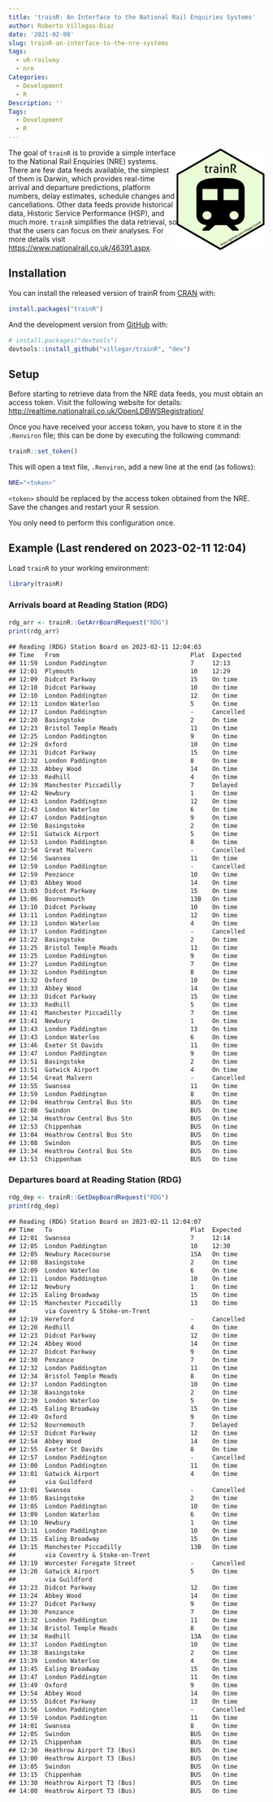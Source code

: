 ```yaml
---
title: 'trainR: An Interface to the National Rail Enquiries Systems'
author: Roberto Villegas-Diaz
date: '2021-02-08'
slug: trainR-an-interface-to-the-nre-systems
tags:
  - uk-railway
  - nre
Categories:
  - Development
  - R
Description: ''
Tags:
  - Development
  - R
---
```


<img src="https://raw.githubusercontent.com/villegar/trainR/main/inst/images/logo.png" alt="logo" align="right" height=200px/>

The goal of `trainR` is to provide a simple interface to the 
National Rail Enquiries (NRE) systems. There are few data feeds 
available, the simplest of them is Darwin, which provides real-time 
arrival and departure predictions, platform numbers, delay estimates, 
schedule changes and cancellations. Other data feeds provide historical 
data, Historic Service Performance (HSP), and much more. `trainR` 
simplifies the data retrieval, so that the users can focus on their 
analyses. For more details visit 
https://www.nationalrail.co.uk/46391.aspx.

## Installation

You can install the released version of trainR from [CRAN](https://CRAN.R-project.org) with:

``` r
install.packages("trainR")
```

And the development version from [GitHub](https://github.com/) with:

``` r
# install.packages("devtools")
devtools::install_github("villegar/trainR", "dev")
```

## Setup
Before starting to retrieve data from the NRE data feeds, you must obtain an access token. 
Visit the following website for details: http://realtime.nationalrail.co.uk/OpenLDBWSRegistration/

Once you have received your access token, you have to store it in the `.Renviron` file; this can be 
done by executing the following command:


```r
trainR::set_token()
```

This will open a text file, `.Renviron`, add a new line at the end (as follows):

```bash
NRE="<token>"
```

`<token>` should be replaced by the access token obtained from the NRE. Save the changes and restart 
your R session.

You only need to perform this configuration once.

## Example (Last rendered on 2023-02-11 12:04)

Load `trainR` to your working environment:

```r
library(trainR)
```

### Arrivals board at Reading Station (RDG)


```r
rdg_arr <- trainR::GetArrBoardRequest("RDG")
print(rdg_arr)
```

```
## Reading (RDG) Station Board on 2023-02-11 12:04:03
## Time   From                                    Plat  Expected
## 11:59  London Paddington                       7     12:13
## 12:01  Plymouth                                10    12:29
## 12:09  Didcot Parkway                          15    On time
## 12:10  Didcot Parkway                          10    On time
## 12:10  London Paddington                       12    On time
## 12:13  London Waterloo                         5     On time
## 12:17  London Paddington                       -     Cancelled
## 12:20  Basingstoke                             2     On time
## 12:23  Bristol Temple Meads                    11    On time
## 12:25  London Paddington                       9     On time
## 12:29  Oxford                                  10    On time
## 12:31  Didcot Parkway                          15    On time
## 12:32  London Paddington                       8     On time
## 12:33  Abbey Wood                              14    On time
## 12:33  Redhill                                 4     On time
## 12:39  Manchester Piccadilly                   7     Delayed
## 12:42  Newbury                                 1     On time
## 12:43  London Paddington                       12    On time
## 12:43  London Waterloo                         6     On time
## 12:47  London Paddington                       9     On time
## 12:50  Basingstoke                             2     On time
## 12:51  Gatwick Airport                         5     On time
## 12:53  London Paddington                       8     On time
## 12:54  Great Malvern                           -     Cancelled
## 12:56  Swansea                                 11    On time
## 12:59  London Paddington                       -     Cancelled
## 12:59  Penzance                                10    On time
## 13:03  Abbey Wood                              14    On time
## 13:03  Didcot Parkway                          15    On time
## 13:06  Bournemouth                             13B   On time
## 13:10  Didcot Parkway                          10    On time
## 13:11  London Paddington                       12    On time
## 13:13  London Waterloo                         4     On time
## 13:17  London Paddington                       -     Cancelled
## 13:22  Basingstoke                             2     On time
## 13:25  Bristol Temple Meads                    11    On time
## 13:25  London Paddington                       9     On time
## 13:27  London Paddington                       7     On time
## 13:32  London Paddington                       8     On time
## 13:32  Oxford                                  10    On time
## 13:33  Abbey Wood                              14    On time
## 13:33  Didcot Parkway                          15    On time
## 13:33  Redhill                                 5     On time
## 13:41  Manchester Piccadilly                   7     On time
## 13:41  Newbury                                 1     On time
## 13:43  London Paddington                       13    On time
## 13:43  London Waterloo                         6     On time
## 13:46  Exeter St Davids                        11    On time
## 13:47  London Paddington                       9     On time
## 13:51  Basingstoke                             2     On time
## 13:51  Gatwick Airport                         4     On time
## 13:54  Great Malvern                           -     Cancelled
## 13:55  Swansea                                 11    On time
## 13:59  London Paddington                       8     On time
## 12:04  Heathrow Central Bus Stn                BUS   On time
## 12:08  Swindon                                 BUS   On time
## 12:34  Heathrow Central Bus Stn                BUS   On time
## 12:53  Chippenham                              BUS   On time
## 13:04  Heathrow Central Bus Stn                BUS   On time
## 13:08  Swindon                                 BUS   On time
## 13:34  Heathrow Central Bus Stn                BUS   On time
## 13:53  Chippenham                              BUS   On time
```

### Departures board at Reading Station (RDG)


```r
rdg_dep <- trainR::GetDepBoardRequest("RDG")
print(rdg_dep)
```

```
## Reading (RDG) Station Board on 2023-02-11 12:04:07
## Time   To                                      Plat  Expected
## 12:01  Swansea                                 7     12:14
## 12:05  London Paddington                       10    12:30
## 12:05  Newbury Racecourse                      15A   On time
## 12:08  Basingstoke                             2     On time
## 12:09  London Waterloo                         6     On time
## 12:11  London Paddington                       10    On time
## 12:12  Newbury                                 1     On time
## 12:15  Ealing Broadway                         15    On time
## 12:15  Manchester Piccadilly                   13    On time
##        via Coventry & Stoke-on-Trent           
## 12:19  Hereford                                -     Cancelled
## 12:20  Redhill                                 4     On time
## 12:23  Didcot Parkway                          12    On time
## 12:24  Abbey Wood                              14    On time
## 12:27  Didcot Parkway                          9     On time
## 12:30  Penzance                                7     On time
## 12:32  London Paddington                       11    On time
## 12:34  Bristol Temple Meads                    8     On time
## 12:37  London Paddington                       10    On time
## 12:38  Basingstoke                             2     On time
## 12:39  London Waterloo                         5     On time
## 12:45  Ealing Broadway                         15    On time
## 12:49  Oxford                                  9     On time
## 12:52  Bournemouth                             7     Delayed
## 12:53  Didcot Parkway                          12    On time
## 12:54  Abbey Wood                              14    On time
## 12:55  Exeter St Davids                        8     On time
## 12:57  London Paddington                       -     Cancelled
## 13:00  London Paddington                       11    On time
## 13:01  Gatwick Airport                         4     On time
##        via Guildford                           
## 13:01  Swansea                                 -     Cancelled
## 13:05  Basingstoke                             2     On time
## 13:05  London Paddington                       10    On time
## 13:09  London Waterloo                         6     On time
## 13:10  Newbury                                 1     On time
## 13:11  London Paddington                       10    On time
## 13:15  Ealing Broadway                         15    On time
## 13:15  Manchester Piccadilly                   13B   On time
##        via Coventry & Stoke-on-Trent           
## 13:19  Worcester Foregate Street               -     Cancelled
## 13:20  Gatwick Airport                         5     On time
##        via Guildford                           
## 13:23  Didcot Parkway                          12    On time
## 13:24  Abbey Wood                              14    On time
## 13:27  Didcot Parkway                          9     On time
## 13:30  Penzance                                7     On time
## 13:32  London Paddington                       11    On time
## 13:34  Bristol Temple Meads                    8     On time
## 13:34  Redhill                                 13A   On time
## 13:37  London Paddington                       10    On time
## 13:38  Basingstoke                             2     On time
## 13:39  London Waterloo                         4     On time
## 13:45  Ealing Broadway                         15    On time
## 13:47  London Paddington                       11    On time
## 13:49  Oxford                                  9     On time
## 13:54  Abbey Wood                              14    On time
## 13:55  Didcot Parkway                          13    On time
## 13:56  London Paddington                       -     Cancelled
## 13:59  London Paddington                       11    On time
## 14:01  Swansea                                 8     On time
## 12:05  Swindon                                 BUS   On time
## 12:15  Chippenham                              BUS   On time
## 12:30  Heathrow Airport T3 (Bus)               BUS   On time
## 13:00  Heathrow Airport T3 (Bus)               BUS   On time
## 13:05  Swindon                                 BUS   On time
## 13:15  Chippenham                              BUS   On time
## 13:30  Heathrow Airport T3 (Bus)               BUS   On time
## 14:00  Heathrow Airport T3 (Bus)               BUS   On time
```
